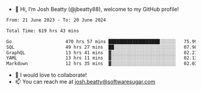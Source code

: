 - 👋 Hi, I’m Josh Beatty (@jbeatty88), welcome to my GitHub profile!

<!--START_SECTION:waka-->

```txt
From: 21 June 2023 - To: 20 June 2024

Total Time: 619 hrs 43 mins

Go                    470 hrs 57 mins ███████████████████░░░░░░   75.99 %
SQL                   49 hrs 27 mins  ██░░░░░░░░░░░░░░░░░░░░░░░   07.98 %
GraphQL               13 hrs 41 mins  ▓░░░░░░░░░░░░░░░░░░░░░░░░   02.21 %
YAML                  13 hrs 11 mins  ▓░░░░░░░░░░░░░░░░░░░░░░░░   02.13 %
Markdown              12 hrs 35 mins  ▓░░░░░░░░░░░░░░░░░░░░░░░░   02.03 %
```

<!--END_SECTION:waka-->

- 💞️ I would love to collaborate!
- 📫 You can reach me at josh.beatty@softwaresugar.com

<!---
jbeatty88/jbeatty88 is a ✨ special ✨ repository because its `README.md` (this file) appears on your GitHub profile.
You can click the Preview link to take a look at your changes.
--->
